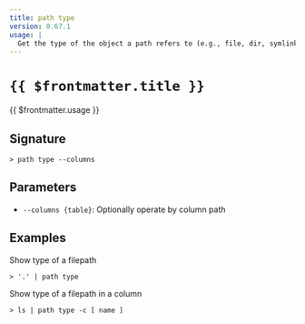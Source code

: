 ```yaml
---
title: path type
version: 0.67.1
usage: |
  Get the type of the object a path refers to (e.g., file, dir, symlink)
---
```


# <code>{{ $frontmatter.title }}</code>

<div style='white-space: pre-wrap;'>{{ $frontmatter.usage }}</div>

## Signature

```> path type --columns```

## Parameters

 -  `--columns {table}`: Optionally operate by column path

## Examples

Show type of a filepath
```shell
> '.' | path type
```

Show type of a filepath in a column
```shell
> ls | path type -c [ name ]
```
